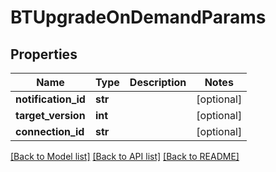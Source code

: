 # BTUpgradeOnDemandParams

## Properties
Name | Type | Description | Notes
------------ | ------------- | ------------- | -------------
**notification_id** | **str** |  | [optional] 
**target_version** | **int** |  | [optional] 
**connection_id** | **str** |  | [optional] 

[[Back to Model list]](../README.md#documentation-for-models) [[Back to API list]](../README.md#documentation-for-api-endpoints) [[Back to README]](../README.md)


